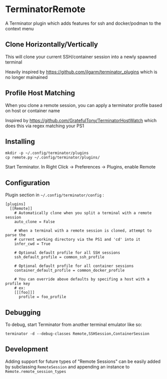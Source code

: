 # TerminatorRemote

A Terminator plugin which adds features for ssh and docker/podman to the context menu

## Clone Horizontally/Vertically

This will clone your current SSH/container session into a newly spawned terminal

Heavily inspired by https://github.com/ilgarm/terminator_plugins which is
no longer mainained

## Profile Host Matching

When you clone a remote session, you can apply a terminator profile based on host or container name

Inspired by https://github.com/GratefulTony/TerminatorHostWatch which does this via regex matching your PS1

## Installing
```shell
mkdir -p ~/.config/terminator/plugins
cp remote.py ~/.config/terminator/plugins/
```

Start Terminator. In Right Click -> Preferences -> Plugins, enable Remote

## Configuration

Plugin section in `~/.config/terminator/config` :
```
[plugins]
  [[Remote]]
    # Automatically clone when you split a terminal with a remote session
    auto_clone = False

    # When a terminal with a remote session is cloned, attempt to parse the
    # current working directory via the PS1 and 'cd' into it
    infer_cwd = True

    # Optional default profile for all SSH sessions
    ssh_default_profile = common_ssh_profile

    # Optional default profile for all container sessions
    container_default_profile = common_docker_profile

    # You can override above defaults by specifing a host with a profile key
    # ex:
    [[[foo]]]
      profile = foo_profile
```

## Debugging

To debug, start Terminator from another terminal emulator like so:

```shell
terminator -d --debug-classes Remote,SSHSession,ContainerSession
```

## Development

Adding support for future types of "Remote Sessions" can be easily added by
subclassing `RemoteSession` and appending an instance to `Remote.remote_session_types`
